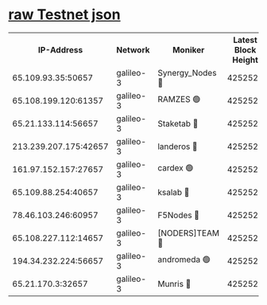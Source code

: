 [raw Testnet json](https://rpc-check.androt.stavr.tech/androt/rpcandrot_result.json)
=

<table><tr><th>IP-Address</th><th>Network</th><th>Moniker</th><th>Latest Block Height</th><th>Earliest Block Height</th><th>Catching Up</th><th>Tx Index</th><th>Voting Power</th><th>Scan Time</th></tr><tr><td>65.109.93.35:50657</td><td>galileo-3</td><td>Synergy_Nodes 🔴</td><td>4252524</td><td>0</td><td>False</td><td>on</td><td>960602</td><td>2023-12-16T16:16:06.606574627UTC</td></tr><tr><td>65.108.199.120:61357</td><td>galileo-3</td><td>RAMZES 🟢</td><td>4252522</td><td>1</td><td>False</td><td>on</td><td>0</td><td>2023-12-16T16:15:51.558047455UTC</td></tr><tr><td>65.21.133.114:56657</td><td>galileo-3</td><td>Staketab 🔴</td><td>4252524</td><td>90001</td><td>False</td><td>on</td><td>2</td><td>2023-12-16T16:16:07.534150119UTC</td></tr><tr><td>213.239.207.175:42657</td><td>galileo-3</td><td>landeros 🔴</td><td>4252520</td><td>2642001</td><td>False</td><td>on</td><td>72</td><td>2023-12-16T16:15:39.384008002UTC</td></tr><tr><td>161.97.152.157:27657</td><td>galileo-3</td><td>cardex 🟢</td><td>4252524</td><td>2945323</td><td>False</td><td>on</td><td>0</td><td>2023-12-16T16:16:06.972580819UTC</td></tr><tr><td>65.109.88.254:40657</td><td>galileo-3</td><td>ksalab 🔴</td><td>4252521</td><td>3000356</td><td>False</td><td>on</td><td>31931</td><td>2023-12-16T16:15:47.069544843UTC</td></tr><tr><td>78.46.103.246:60957</td><td>galileo-3</td><td>F5Nodes 🔴</td><td>4252524</td><td>3057001</td><td>False</td><td>off</td><td>24</td><td>2023-12-16T16:16:07.209294393UTC</td></tr><tr><td>65.108.227.112:14657</td><td>galileo-3</td><td>[NODERS]TEAM 🔴</td><td>4252520</td><td>3176323</td><td>False</td><td>on</td><td>959621</td><td>2023-12-16T16:15:39.792876949UTC</td></tr><tr><td>194.34.232.224:56657</td><td>galileo-3</td><td>andromeda 🟢</td><td>4252521</td><td>4152521</td><td>False</td><td>off</td><td>0</td><td>2023-12-16T16:15:46.688031563UTC</td></tr><tr><td>65.21.170.3:32657</td><td>galileo-3</td><td>Munris 🔴</td><td>4252523</td><td>4152523</td><td>False</td><td>off</td><td>414</td><td>2023-12-16T16:15:58.037463453UTC</td></tr></table>
